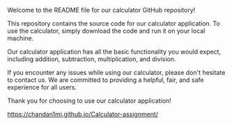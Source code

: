 Welcome to the README file for our calculator GitHub repository!

This repository contains the source code for our calculator application. To use the calculator, simply download the code and run it on your local machine. 

Our calculator application has all the basic functionality you would expect, including addition, subtraction, multiplication, and division.

If you encounter any issues while using our calculator, please don't hesitate to contact us. We are committed to providing a helpful, fair, and safe experience for all users. 

Thank you for choosing to use our calculator application!

https://chandan1mi.github.io/Calculator-assignment/
